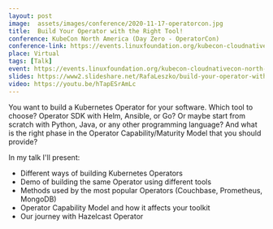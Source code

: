 ```yaml
---
layout: post
image:  assets/images/conference/2020-11-17-operatorcon.jpg
title:  Build Your Operator with the Right Tool!
conference: KubeCon North America (Day Zero - OperatorCon)
conference-link: https://events.linuxfoundation.org/kubecon-cloudnativecon-north-america/
place: Virtual
tags: [Talk]
event: https://events.linuxfoundation.org/kubecon-cloudnativecon-north-america/
slides: https://www2.slideshare.net/RafaLeszko/build-your-operator-with-the-right-tool
video: https://youtu.be/hTapESrAmLc
---
```


You want to build a Kubernetes Operator for your software. Which tool to choose? Operator SDK with Helm, Ansible, or Go? Or maybe start from scratch with Python, Java, or any other programming language? And what is the right phase in the Operator Capability/Maturity Model that you should provide?

In my talk I'll present:
- Different ways of building Kubernetes Operators
- Demo of building the same Operator using different tools
- Methods used by the most popular Operators (Couchbase, Prometheus, MongoDB)
- Operator Capability Model and how it affects your toolkit
- Our journey with Hazelcast Operator
